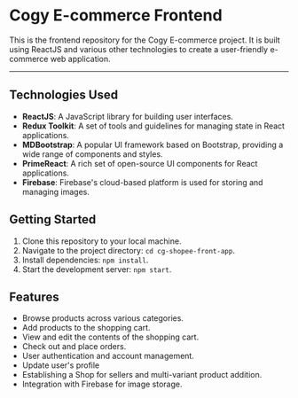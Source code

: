 # Cogy E-commerce Frontend

This is the frontend repository for the Cogy E-commerce project. It is built using ReactJS and various other technologies to create a user-friendly e-commerce web application.

___
## Technologies Used

- **ReactJS**: A JavaScript library for building user interfaces.
- **Redux Toolkit**: A set of tools and guidelines for managing state in React applications.
- **MDBootstrap**: A popular UI framework based on Bootstrap, providing a wide range of components and styles.
- **PrimeReact**: A rich set of open-source UI components for React applications.
- **Firebase**: Firebase's cloud-based platform is used for storing and managing images.

## Getting Started

1. Clone this repository to your local machine.
2. Navigate to the project directory: `cd cg-shopee-front-app`.
3. Install dependencies: `npm install`.
4. Start the development server: `npm start`.

## Features

- Browse products across various categories.
- Add products to the shopping cart.
- View and edit the contents of the shopping cart.
- Check out and place orders.
- User authentication and account management.
- Update user's profile
- Establishing a Shop for sellers and multi-variant product addition.
- Integration with Firebase for image storage.

